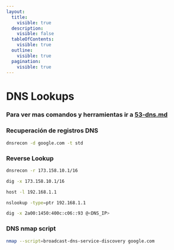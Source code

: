 ```yaml
---
layout:
  title:
    visible: true
  description:
    visible: false
  tableOfContents:
    visible: true
  outline:
    visible: true
  pagination:
    visible: true
---
```


# DNS Lookups

### Para ver mas comandos y herramientas ir a [53-dns.md](../../pentesting-networks/53-dns.md "mention")

### Recuperación de registros DNS

```bash
dnsrecon -d google.com -t std
```

### Reverse Lookup

```bash
dnsrecon -r 173.158.10.1/16
```

```bash
dig -x 173.158.10.1/16
```

```bash
host -l 192.168.1.1
```

```bash
nslookup -type=ptr 192.168.1.1
```

```bash
dig -x 2a00:1450:400c:c06::93 @<DNS_IP>
```

### DNS nmap script

```bash
nmap --script=broadcast-dns-service-discovery google.com
```


